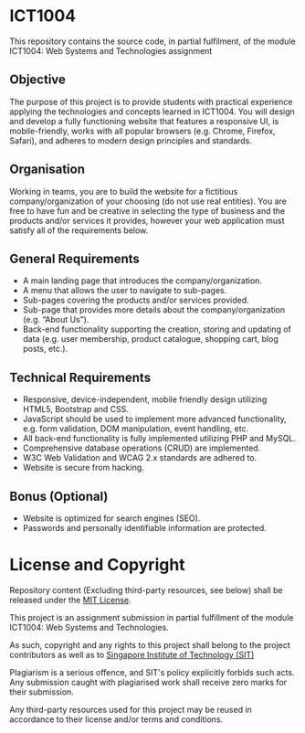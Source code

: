 # ICT1004
This repository contains the source code, in partial fulfilment, of the module ICT1004: Web Systems and Technologies assignment

## Objective
The purpose of this project is to provide students with practical experience applying the technologies and concepts learned in ICT1004. You will design and develop a fully functioning website that features a responsive UI, is mobile-friendly, works with all popular browsers (e.g. Chrome, Firefox, Safari), and adheres to modern design principles and standards.

## Organisation
Working in teams, you are to build the website for a fictitious company/organization of your choosing (do not use real entities). You are free to have fun and be creative in selecting the type of business and the products and/or services it provides, however your web application must satisfy all of the requirements below.

## General Requirements
* A main landing page that introduces the company/organization.
* A menu that allows the user to navigate to sub-pages.
* Sub-pages covering the products and/or services provided.
* Sub-page that provides more details about the company/organization (e.g. “About Us”).
* Back-end functionality supporting the creation, storing and updating of data (e.g. user membership, product catalogue, shopping cart, blog posts, etc.).

## Technical Requirements
* Responsive, device-independent, mobile friendly design utilizing HTML5, Bootstrap and CSS.
* JavaScript should be used to implement more advanced functionality, e.g. form validation, DOM manipulation, event handling, etc.
* All back-end functionality is fully implemented utilizing PHP and MySQL.
* Comprehensive database operations (CRUD) are implemented.
* W3C Web Validation and WCAG 2.x standards are adhered to.
* Website is secure from hacking.

## Bonus (Optional)
* Website is optimized for search engines (SEO).
* Passwords and personally identifiable information are protected.

# License and Copyright
Repository content (Excluding third-party resources, see below) shall be released under the [MIT License](LICENSE).

This project is an assignment submission in partial fulfillment of the module ICT1004: Web Systems and Technologies.

As such, copyright and any rights to this project shall belong to the project contributors as well as to [Singapore Institute of Technology (SIT)](https://www.singaporetech.edu.sg/)

Plagiarism is a serious offence, and SIT's policy explicitly forbids such acts. Any submission caught with plagiarised work shall receive zero marks for their submission.

Any third-party resources used for this project may be reused in accordance to their license and/or terms and conditions.
